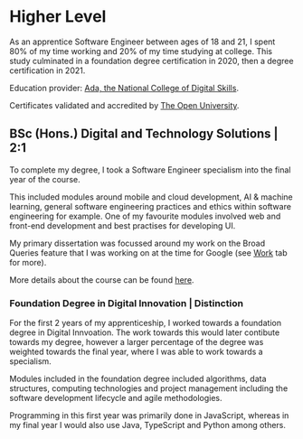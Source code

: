 # Higher Level

As an apprentice Software Engineer between ages of 18 and 21, I spent 80% of my time working and 20% of my time studying at college. This study culminated in a foundation degree certification in 2020, then a degree certification in 2021.

Education provider: [Ada, the National College of Digital Skills](https://www.ada.ac.uk).

Certificates validated and accredited by [The Open University](https://www.open.ac.uk/).

## BSc (Hons.) Digital and Technology Solutions | 2:1

To complete my degree, I took a Software Engineer specialism into the final year of the course.

This included modules around mobile and cloud development, AI & machine learning, general software engineering practices and ethics within software engineering for example. One of my favourite modules involved web and front-end development and best practises for developing UI.

My primary dissertation was focussed around my work on the Broad Queries feature that I was working on at the time for Google (see [Work](https://ahuggett.uk/work) tab for more).

More details about the course can be found [here](https://www.open.ac.uk/business/apprenticeships/programmes-england/digital-and-technology-solutions-degree).

### Foundation Degree in Digital Innovation | Distinction

For the first 2 years of my apprenticeship, I worked towards a foundation degree in Digital Innvoation. The work towards this would later contibute towards my degree, however a larger percentage of the degree was weighted towards the final year, where I was able to work towards a specialism.

Modules included in the foundation degree included algorithms, data structures, computing technologies and project management including the software development lifecycle and agile methodologies.

Programming in this first year was primarily done in JavaScript, whereas in my final year I would also use Java, TypeScript and Python among others.
